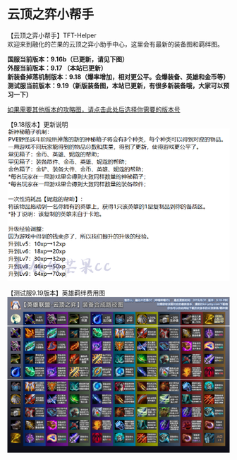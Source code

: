 # 云顶之弈小帮手
【云顶之弈小帮手】TFT-Helper  
欢迎来到融化的芒果的云顶之弈小助手中心，这里会有最新的装备图和羁绊图。  

**国服当前版本：9.16b（已更新，请见下图）**  
**外服当前版本：9.17 （本站已更新）**  
**新装备掉落机制版本：9.18（爆率增加，相对更公平。会爆装备、英雄和金币等）**  
**测试服当前版本：9.19（新版装备图，本站已更新，有很多新装备哦，大家可以预习一下）**  

[如果需要其他版本的攻略图，请点击此处后选择你需要的版本号](https://github.com/CuewarsTaner/TFT)  

【9.18版本】更新说明  
![Image text](https://raw.githubusercontent.com/CuewarsTaner/TFT/master/9.18/9.18版本更新/1.png)


【测试服9.19版本】英雄羁绊费用图
![Image text](https://raw.githubusercontent.com/CuewarsTaner/TFT/master/9.19(PBE)/【9.19-PBE】装备合成图.png)
